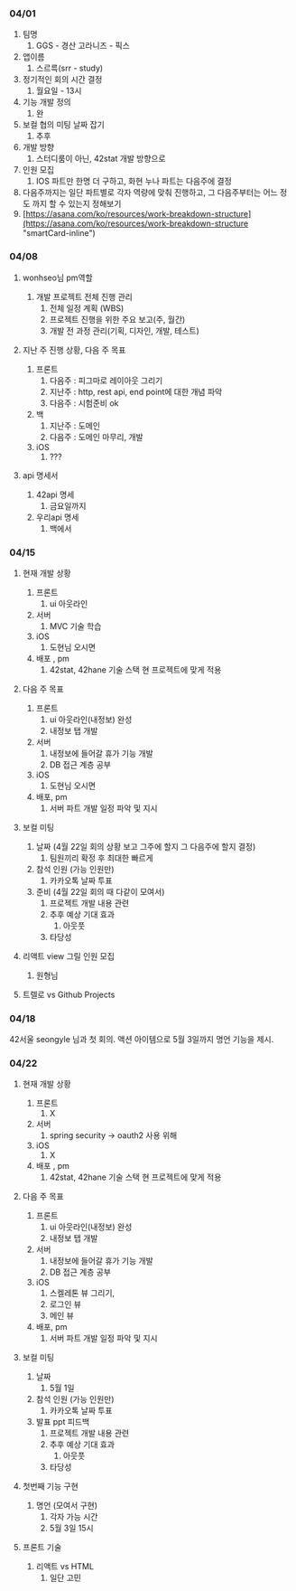 ### 04/01
1. 팀명
   1. GGS - 경산 고라니즈 - 픽스
2. 앱이름
   1. 스르륵(srr - study)
3. 정기적인 회의 시간 결정
   1. 월요일 - 13시
4. 기능 개발 정의
   1. 완
5. 보컬 협의 미팅 날짜 잡기
   1. 추후
6. 개발 방향
   1. 스터디룸이 아닌, 42stat 개발 방향으로
7. 인원 모집
   1. IOS 파트만 한명 더 구하고, 화현 누나 파트는 다음주에 결정
8. 다음주까지는 일단 파트별로 각자 역량에 맞춰 진행하고, 그 다음주부터는 어느 정도 까지 할 수 있는지 정해보기
9. [https://asana.com/ko/resources/work-breakdown-structure](https://asana.com/ko/resources/work-breakdown-structure "smartCard-inline")

### 04/08
1. wonhseo님 pm역할
   1. 개발 프로젝트 전체 진행 관리
      1. 전체 일정 계획 (WBS)
      2. 프로젝트 진행을 위한 주요 보고(주, 월간)
      3. 개발 전 과정 관리(기획, 디자인, 개발, 테스트)

1. 지난 주 진행 상황, 다음 주 목표
   1. 프론트
      1. 다음주 : 피그마로 레이아웃 그리기
      2. 지난주 : http, rest api, end point에 대한 개념 파악
      3. 다음주 : 시험준비 ok
   2. 백
      1. 지난주 : 도메인
      2. 다음주 : 도메인 마무리, 개발
   3. iOS
      1. ???

1. api 명세서
   1. 42api 명세
      1. 금요일까지
   2. 우리api 명세
      1. 백에서

### 04/15
1. 현재 개발 상황
   1. 프론트
      1. ui 아웃라인
   2. 서버
      1. MVC 기술 학습
   3. iOS
      1. 도현님 오시면
   4. 배포 , pm
      1. 42stat, 42hane 기술 스택 현 프로젝트에 맞게 적용

1. 다음 주 목표
   1. 프론트
      1. ui 아웃라인(내정보) 완성
      2. 내정보 탭 개발
   2. 서버
      1. 내정보에 들어갈 휴가 기능 개발
      2. DB 접근 계층 공부
   3. iOS
      1. 도현님 오시면
   4. 배포, pm
      1. 서버 파트 개발 일정 파악 및 지시

1. 보컬 미팅
   1. 날짜 (4월 22일 회의 상황 보고 그주에 할지 그 다음주에 할지 결정)
      1. 팀원끼리 확정 후 최대한 빠르게
   2. 참석 인원 (가능 인원만)
      1. 카카오톡 날짜 투표
   3. 준비 (4월 22일 회의 때 다같이 모여서)
      1. 프로젝트 개발 내용 관련
      2. 추후 예상 기대 효과
         1. 아웃풋
      3. 타당성

1. 리액트  view 그릴 인원 모집
   1. 원형님

1. 트렐로 vs Github Projects

### 04/18
42서울 seongyle 님과 첫 회의. 액션 아이템으로 5월 3일까지 명언 기능을 제시.

### 04/22
1. 현재 개발 상황
   1. 프론트
      1. X
   2. 서버
      1. spring security → oauth2 사용 위해
   3. iOS
      1. X
   4. 배포 , pm
      1. 42stat, 42hane 기술 스택 현 프로젝트에 맞게 적용

1. 다음 주 목표
   1. 프론트
      1. ui 아웃라인(내정보) 완성
      2. 내정보 탭 개발
   2. 서버
      1. 내정보에 들어갈 휴가 기능 개발
      2. DB 접근 계층 공부
   3. iOS
      1. 스켈레톤 뷰 그리기,
      2. 로그인 뷰
      3. 메인 뷰
   4. 배포, pm
      1. 서버 파트 개발 일정 파악 및 지시

1. 보컬 미팅
   1. 날짜
      1. 5월 1일
   2. 참석 인원 (가능 인원만)
      1. 카카오톡 날짜 투표
   3. 발표 ppt 피드백
      1. 프로젝트 개발 내용 관련
      2. 추후 예상 기대 효과
         1. 아웃풋
      3. 타당성

1. 첫번째 기능 구현
   1. 명언 (모여서 구현)
      1. 각자 가능 시간
      2. 5월 3일 15시

1. 프론트 기술
   1. 리액트 vs HTML
      1. 일단 고민
